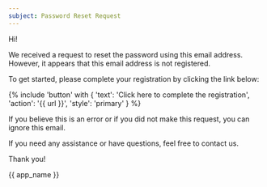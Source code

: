 ```yaml
---
subject: Password Reset Request
---
```


Hi!

We received a request to reset the password using this email address. However, it appears that this email address is not registered.

To get started, please complete your registration by clicking the link below:

{% include 'button' with { 'text': 'Click here to complete the registration', 'action': '{{ url }}', 'style': 'primary' } %}

If you believe this is an error or if you did not make this request, you can ignore this email.

If you need any assistance or have questions, feel free to contact us.

Thank you!

{{ app_name }}
